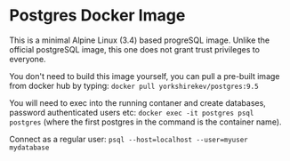 Postgres Docker Image
===================

This is a minimal Alpine Linux (3.4) based progreSQL image. Unlike the official postgreSQL image, this one does not grant trust privileges to everyone.

You don't need to build this image yourself, you can pull a pre-built image from docker hub by typing:
`docker pull yorkshirekev/postgres:9.5`

You will need to exec into the running contaner and create databases, password authenticated users etc:
`docker exec -it postgres psql postgres` (where the first postgres in the command is the container name).

Connect as a regular user:
`psql --host=localhost --user=myuser mydatabase`

